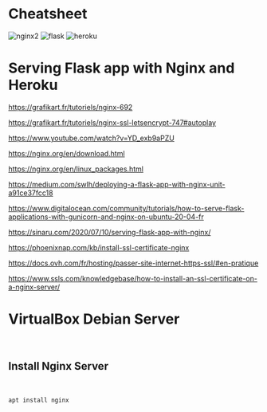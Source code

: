 # Cheatsheet

![nginx2](https://user-images.githubusercontent.com/58745332/113601935-47b53d00-9642-11eb-91cb-0e8c8095e73d.png)  ![flask](https://user-images.githubusercontent.com/58745332/113602730-446e8100-9643-11eb-8655-29dbadd23786.jpg) ![heroku](https://user-images.githubusercontent.com/58745332/113604041-04a89900-9645-11eb-912d-6bec775da06e.png)
# Serving Flask app with Nginx and Heroku


https://grafikart.fr/tutoriels/nginx-692

https://grafikart.fr/tutoriels/nginx-ssl-letsencrypt-747#autoplay

https://www.youtube.com/watch?v=YD_exb9aPZU

https://nginx.org/en/download.html

https://nginx.org/en/linux_packages.html

https://medium.com/swlh/deploying-a-flask-app-with-nginx-unit-a91ce37fcc18

https://www.digitalocean.com/community/tutorials/how-to-serve-flask-applications-with-gunicorn-and-nginx-on-ubuntu-20-04-fr

https://sinaru.com/2020/07/10/serving-flask-app-with-nginx/

https://phoenixnap.com/kb/install-ssl-certificate-nginx

https://docs.ovh.com/fr/hosting/passer-site-internet-https-ssl/#en-pratique

https://www.ssls.com/knowledgebase/how-to-install-an-ssl-certificate-on-a-nginx-server/


# VirtualBox Debian Server
<br>

## Install Nginx Server
<br>
<code>
apt install nginx
</code>
